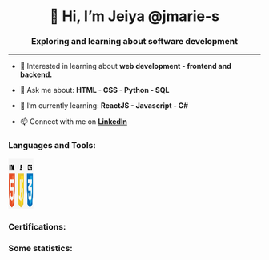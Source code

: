 
<!---
jmarie-s/jmarie-s is a ✨ special ✨ repository because its `README.md` (this file) appears on your GitHub profile.
You can click the Preview link to take a look at your changes.
--->

<div>
  <h1 align="center">👋 Hi, I’m Jeiya @jmarie-s </h1>
  <h3 align="center"> Exploring and learning about software development </h3>
  <hr>
</div>
 
- 👀 Interested in learning about **web development - frontend and backend.**

- 💬 Ask me about:
        **HTML
        - CSS
        - Python
        - SQL**

- 🌱 I’m currently learning: 
        **ReactJS
        - Javascript
        - C#**

- 📫 Connect with me on **[LinkedIn](https://www.linkedin.com/in/jeiya-marie-s-12541b188)**

<div>
  <h3>Languages and Tools:</h3>
  <img src="/images/html_css_js.png" alt="HtmlCssJs" width="50" height="100">
  
  <h3>Certifications:</h3>
  
  <h3>Some statistics:</h3>
</div>

